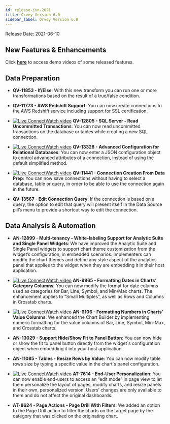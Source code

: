 ```yaml
---
id: release-jun-2021
title: Qrvey Version 6.0
sidebar_label: Qrvey Version 6.0
---
```

<div style={{textAlign: "justify"}}>
Release Date: 2021-06-10


## New Features & Enhancements

Click <a href="/docs/video-training/release/version-6.0" target="_blank"> <strong>here</strong></a> to access demo videos of some released features.

## Data Preparation

* <strong>QV-11853 - If/Else</strong>: With this new transform you can run one or more transformations based on the result of a true/false condition.

* <strong>QV-11773 - AWS Redshift Support</strong>: You can now create connections to the AWS Redshift service including support for SSL certification.

* <a href="/docs/video-training/release/version-6.0/#advanced-config-for-relational-dbs-and-connections/" target="_blank" className="tooltip"><img alt="Live Connect" src="https://s3.amazonaws.com/cdn.qrvey.com/documentation_assets/release-notes/video_icon.png#thumbnail-20" className="video-icon-png" /><span className="tooltiptext">Watch video</span></a>  <strong>QV-12805 - SQL Server - Read Uncommitted Transactions</strong>: You can now read uncommitted transactions on the database or tables while creating a new SQL connection.

* <a href="/docs/video-training/release/version-6.0/#advanced-config-for-relational-dbs-and-connections" target="_blank" className="tooltip"><img alt="Live Connect" src="https://s3.amazonaws.com/cdn.qrvey.com/documentation_assets/release-notes/video_icon.png#thumbnail-20" className="video-icon-png" /><span className="tooltiptext">Watch video</span></a>  <strong>QV-13328 - Advanced Configuration for Relational Databases</strong>: You can now enter a JSON configuration object to control advanced attributes of a connection, instead of using the default simplified method.

* <a href="/docs/video-training/release/version-6.0/#advanced-config-for-relational-dbs-and-connections" target="_blank" className="tooltip"><img alt="Live Connect" src="https://s3.amazonaws.com/cdn.qrvey.com/documentation_assets/release-notes/video_icon.png#thumbnail-20" className="video-icon-png" /><span className="tooltiptext">Watch video</span></a>  **QV-11441 - Connection Creation From Data Prep**: You can now save connections without having to select a database, table or query, in order to be able to use the connection again in the future.

* **QV-13567 - Edit Connection Query**: If the connection is based on a query, the option to edit that query will present itself in the Data Source pill’s menu to provide a shortcut way to edit the connection.

 
## Data Analysis & Automation

* **AN-12899 - Multi-tenancy - White-labeling Support for Analytic Suite and Single Panel Widgets**: We have improved the Analytic Suite and Single Panel widgets to support chart theme customization from the widget’s configuration, in embedded scenarios. Implementers can modify the chart themes and define any style aspect of the analytics panel that applies to the widget when they are embedding it in their host application.

* <a href="/docs/video-training/release/version-6.0/#date-and-numeric-formatting" target="_blank" className="tooltip"><img alt="Live Connect" src="https://s3.amazonaws.com/cdn.qrvey.com/documentation_assets/release-notes/video_icon.png#thumbnail-20" className="video-icon-png" /><span className="tooltiptext">Watch video</span></a>  <strong>AN-9965 - Formatting Dates in Charts’ Category Columns</strong>: You can now modify the format for date columns used as categories for Bar, Line, Symbol, and Min/Max charts. The enhancement applies to “Small Multiples”, as well as Rows and Columns in Crosstab charts.

* <a href="/docs/video-training/release/version-6.0/#date-and-numeric-formatting" target="_blank" className="tooltip"><img alt="Live Connect" src="https://s3.amazonaws.com/cdn.qrvey.com/documentation_assets/release-notes/video_icon.png#thumbnail-20" className="video-icon-png" /><span className="tooltiptext">Watch video</span></a>  <strong>AN-6106 - Formatting Numbers in Charts’ Value Columns</strong>: We enhanced the Chart Builder by implementing numeric formatting for the value columns of Bar, Line, Symbol, Min-Max, and Crosstab charts. 

* <strong>AN-13029 - Support Hide/Show Fit to Panel Button</strong>: You can now hide or show the fit to panel button directly from the widget´s configuration object when embedding it into your host application.

* <strong>AN-11085 - Tables - Resize Rows by Value</strong>: You can now modify table rows size by typing a specific value in the chart´s panel configuration.

* <a href="/docs/video-training/release/version-6.0/#end-user-personalization" target="_blank" className="tooltip"><img alt="Live Connect" src="https://s3.amazonaws.com/cdn.qrvey.com/documentation_assets/release-notes/video_icon.png#thumbnail-20" className="video-icon-png" /><span className="tooltiptext">Watch video</span></a>  <strong>AT-7614 - End-User Personalization</strong>: You can now enable end-users to access an “edit mode” in page view to let them personalize the layout of pages, modify charts, and resize panels in their own, personalized version. Users’ changes are only available to them and do not affect the original dashboards.

* <strong>AT-8624 - Page Actions - Page Drill With Filters</strong>: We added an option to the Page Drill action to filter the charts on the target page by the category that was clicked on the originating chart.







</div>
